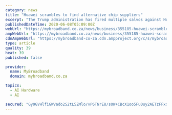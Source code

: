 ```yaml
---
category: news
title: "Huawei scrambles to find alternative chip suppliers"
excerpt: "The Trump administration has fired multiple salvos against Huawei Technologies Co. since the start of a campaign to derail China’s technological ascendancy. The latest blow threatens to cripple the country’s tech champion."
publishedDateTime: 2020-06-08T05:09:00Z
webUrl: "https://mybroadband.co.za/news/business/355185-huawei-scrambles-to-find-alternative-chip-suppliers.html"
ampWebUrl: "https://mybroadband.co.za/news/business/355185-huawei-scrambles-to-find-alternative-chip-suppliers.html/amp"
cdnAmpWebUrl: "https://mybroadband-co-za.cdn.ampproject.org/c/s/mybroadband.co.za/news/business/355185-huawei-scrambles-to-find-alternative-chip-suppliers.html/amp"
type: article
quality: 39
heat: 39
published: false

provider:
  name: MyBroadband
  domain: mybroadband.co.za

topics:
  - AI Hardware
  - AI

secured: "Gy9GVHlfiGWVado2S2tL5ZMlo/vP6TNrE8/sOW+CBcX1oo5Fu0uy2AETzFFxxFnb5Cz2fkV2unNPNopu7yzARkWjBtFmBI8ZLAwu+lrld5AMt2GFl88gI8ow5Diam3u+J9bUdKq+cRK1CBaRkE8sF0J7rfFlfDbjwQxO34RqrZP7Z1DIqX7UC8eIqbmaufybLAsMqE9dFfJ4HKeTsyoHzsyRdkf217JrhzBtYRGgblaibJB9lYXPvBG4IcwwceVizMJNj3IP+L9rL72figfaAeZKHvL5VSHX8ocUieoH84lZCwkfWNh1O+iVrf9R3TiHBWU7ZEh1Z6gksF8qcf0RV/TqQ8nl3WSE6kOCLpoUwEqhMeGTFrWNxT7QRlfcH7+7LntRDJUJBFGJzTt+wq78dn7wYCFV+igObERf3MHEKMnhOazj97EJ2zk+i5WwwwXdCdOLa3vnF/OlIxLi9Mt6BKS+wV8IhSMgpP+KZTjKwF8=;1Aq2fZylUd1l8fbfGqvc4w=="
---
```


